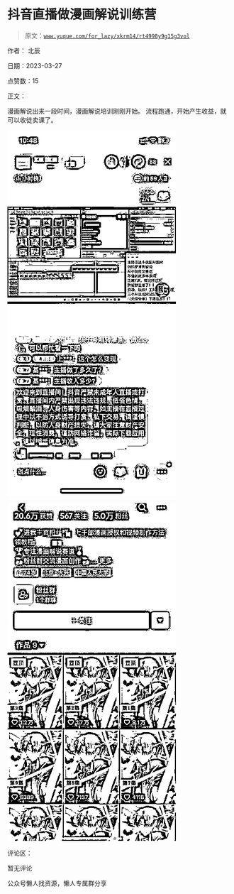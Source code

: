 # 抖音直播做漫画解说训练营

> 原文：[`www.yuque.com/for_lazy/xkrm14/rt4998y9g15g3vol`](https://www.yuque.com/for_lazy/xkrm14/rt4998y9g15g3vol)



作者： 北辰



日期：2023-03-27



点赞数：15



正文：



漫画解说出来一段时间，漫画解说培训刚刚开始。 流程跑通，开始产生收益，就可以收徒卖课了。



![](img/9fa4d64b81144213bafc7693119840bf.png)  

![](img/9444d406b00b1f1e89b2fc24d84bf22f.png)  

评论区：



暂无评论



公众号懒人找资源，懒人专属群分享

